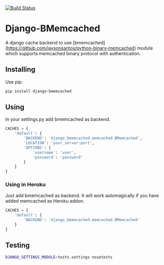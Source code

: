 [![Build Status](https://secure.travis-ci.org/jaysonsantos/django-bmemcached.png?branch=master)](http://travis-ci.org/jaysonsantos/django-bmemcached)
# Django-BMemcached
A django cache backend to use [bmemcached] (https://github.com/jaysonsantos/python-binary-memcached) module which supports memcached binary protocol with authentication.

## Installing
Use pip:

```bash
pip install django-bmemcached
```

## Using
In your settings.py add bmemcached as backend.

```python
CACHES = {
    'default': {
        'BACKEND': 'django_bmemcached.memcached.BMemcached',
        'LOCATION': 'your_server:port',
        'OPTIONS': {
            'username': 'user',
            'password': 'password'
        }
    }
}
```

### Using in Heroku
Just add bmemcached as backend. It will work automagically if you have added memcached as Heroku addon.

```python
CACHES = {
    'default': {
        'BACKEND': 'django_bmemcached.memcached.BMemcached'
    }
}
```




## Testing

```bash
DJANGO_SETTINGS_MODULE=tests.settings nosetests
```
